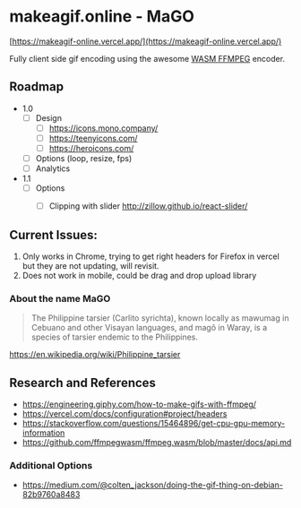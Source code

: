 # makeagif.online - MaGO 

[https://makeagif-online.vercel.app/](https://makeagif-online.vercel.app/)

Fully client side gif encoding using the awesome [WASM FFMPEG](https://github.com/ffmpegwasm/ffmpeg.wasm) encoder. 

## Roadmap

- 1.0 
  - [ ] Design 
    - [ ] https://icons.mono.company/
    - [ ] https://teenyicons.com/
    - [ ] https://heroicons.com/
  - [ ] Options (loop, resize, fps)
  - [ ] Analytics
- 1.1 
  - [ ] Options
    - [ ] Clipping with slider http://zillow.github.io/react-slider/



## Current Issues: 

1. Only works in Chrome, trying to get right headers for Firefox in vercel but they are not updating, will revisit. 
2. Does not work in mobile, could be drag and drop upload library

### About the name MaGO

> The Philippine tarsier (Carlito syrichta), known locally as mawumag in Cebuano and other Visayan languages, and magô in Waray, is a species of tarsier endemic to the Philippines.

https://en.wikipedia.org/wiki/Philippine_tarsier
## Research and References

* https://engineering.giphy.com/how-to-make-gifs-with-ffmpeg/
* https://vercel.com/docs/configuration#project/headers
* https://stackoverflow.com/questions/15464896/get-cpu-gpu-memory-information
* https://github.com/ffmpegwasm/ffmpeg.wasm/blob/master/docs/api.md

### Additional Options
* https://medium.com/@colten_jackson/doing-the-gif-thing-on-debian-82b9760a8483
